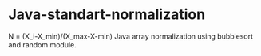 # Java-standart-normalization
N = (X_i-X_min)/(X_max-X-min)
Java array normalization using bubblesort and random module.
